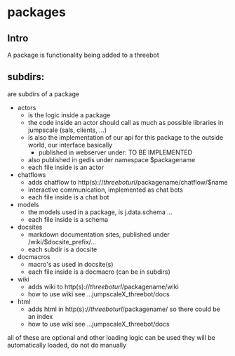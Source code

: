 # packages

## Intro

A package is functionality being added to a threebot

## subdirs:

are subdirs of a package

- actors
    - is the logic inside a package
    - the code inside an actor should call as much as possible libraries in jumpscale (sals, clients, ...)
    - is also the implementation of our api for this package to the outside world, our interface basically
        - published  in webserver under: TO BE IMPLEMENTED
    - also published in gedis under namespace $packagename
    - each file inside is an actor
- chatflows
    - adds chatflow to http(s)://$threeboturl/$packagename/chatflow/$name
    - interactive communication, implemented as chat bots
    - each file inside is a chat bot
- models
    - the models used in a package, is j.data.schema ...
    - each file inside is a schema
- docsites
    - markdown documentation sites, published under /wiki/$docsite_prefix/...
    - each subdir is a docsite
- docmacros
    - macro's as used in docsite(s)
    - each file inside is a docmacro (can be in subdirs)
- wiki
    - adds wiki to http(s)://$threeboturl/$packagename/wiki
    - how to use wiki see ...jumpscaleX_threebot/docs
- html
    - adds html in http(s)://$threeboturl/$packagename/ so there could be an index
    - how to use wiki see ...jumpscaleX_threebot/docs     

all of these are optional and other loading logic can be used
they will be automatically loaded, do not do manually



